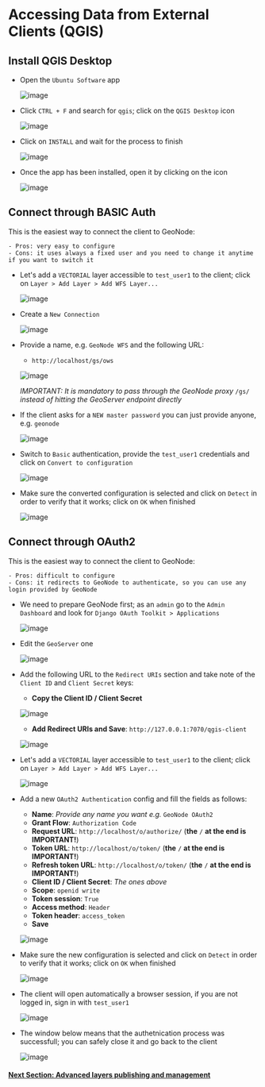# Accessing Data from External Clients (QGIS)

## Install QGIS Desktop

- Open the `Ubuntu Software` app

    ![image](https://user-images.githubusercontent.com/1278021/136914738-bcf7ebc2-6420-47c2-b876-f982945f0f56.png)

- Click `CTRL + F` and search for `qgis`; click on the `QGIS Desktop` icon

    ![image](https://user-images.githubusercontent.com/1278021/136914846-95358fc2-aa9b-4a4d-92f2-ab2e2548e484.png)

- Click on `INSTALL` and wait for the process to finish

    ![image](https://user-images.githubusercontent.com/1278021/136915019-bb082b2e-4372-4d4d-b8cd-614b32e0ac50.png)

- Once the app has been installed, open it by clicking on the icon

    ![image](https://user-images.githubusercontent.com/1278021/136915075-6496ba07-3af7-45b1-9cdc-2d93530a0920.png)

## Connect through BASIC Auth
This is the easiest way to connect the client to GeoNode:

    - Pros: very easy to configure
    - Cons: it uses always a fixed user and you need to change it anytime if you want to switch it

- Let's add a `VECTORIAL` layer accessible to `test_user1` to the client; click on `Layer > Add Layer > Add WFS Layer...`

    ![image](https://user-images.githubusercontent.com/1278021/136917776-624696aa-c345-43d8-a117-f9e9bcc49b67.png)

- Create a `New Connection`

    ![image](https://user-images.githubusercontent.com/1278021/136917846-a27e5109-eede-44ef-b695-7e0e8f990e56.png)

- Provide a name, e.g. `GeoNode WFS` and the following URL:

    - `http://localhost/gs/ows`
    
    ![image](https://user-images.githubusercontent.com/1278021/136918114-c9bd2c31-75d0-46cd-abae-5f6f48098fb8.png)

    _IMPORTANT: It is mandatory to pass through the GeoNode proxy_ `/gs/` _instead of hitting the GeoServer endpoint directly_

- If the client asks for a `NEW master password` you can just provide anyone, e.g. `geonode`

    ![image](https://user-images.githubusercontent.com/1278021/136918608-ce4f5b10-433a-43e4-8b2f-68b3f005865d.png)

- Switch to `Basic` authentication, provide the `test_user1` credentials and click on `Convert to configuration`

    ![image](https://user-images.githubusercontent.com/1278021/136922761-ff3890b1-7781-4ce9-986f-8cfe11c553bf.png)

- Make sure the converted configuration is selected and click on `Detect` in order to verify that it works; click on `OK` when finished

    ![image](https://user-images.githubusercontent.com/1278021/136918990-c2d355c6-94e1-4a32-b126-986b40549327.png)

## Connect through OAuth2
This is the easiest way to connect the client to GeoNode:

    - Pros: difficult to configure
    - Cons: it redirects to GeoNode to authenticate, so you can use any login provided by GeoNode

- We need to prepare GeoNode first; as an `admin` go to the `Admin Dashboard` and look for `Django OAuth Toolkit > Applications`

    ![image](https://user-images.githubusercontent.com/1278021/136919833-371ebe26-03fc-4f96-bd8a-3cb304493361.png)

- Edit the `GeoServer` one

    ![image](https://user-images.githubusercontent.com/1278021/136919931-53a0ee34-4687-4281-a422-c4cfe2c7cccf.png)

- Add the following URL to the `Redirect URIs` section and take note of the `Client ID` and `Client Secret` keys:

    * **Copy the Client ID / Client Secret**

    ![image](https://user-images.githubusercontent.com/1278021/136920356-99b64556-6bf7-440b-99dd-0c1e9f3d4014.png)

    * **Add Redirect URIs and Save**: `http://127.0.0.1:7070/qgis-client`

    ![image](https://user-images.githubusercontent.com/1278021/136920406-53eb70a3-d2ae-4ed9-b108-20be60c29223.png)


- Let's add a `VECTORIAL` layer accessible to `test_user1` to the client; click on `Layer > Add Layer > Add WFS Layer...`

    ![image](https://user-images.githubusercontent.com/1278021/136917776-624696aa-c345-43d8-a117-f9e9bcc49b67.png)

- Add a new `OAuth2 Authentication` config and fill the fields as follows:

    * **Name**: _Provide any name you want e.g._ `GeoNode OAuth2`
    * **Grant Flow**: `Authorization Code`
    * **Request URL**: `http://localhost/o/authorize/`   (**the** `/` **at the end is IMPORTANT!**)
    * **Token URL**: `http://localhost/o/token/`   (**the** `/` **at the end is IMPORTANT!**)
    * **Refresh token URL**: `http://localhost/o/token/`   (**the** `/` **at the end is IMPORTANT!**)
    * **Client ID / Client Secret**: _The ones above_
    * **Scope**: `openid write`
    * **Token session**: `True`
    * **Access method**: `Header`
    * **Token header**: `access_token`
    * **Save**
    
    ![image](https://user-images.githubusercontent.com/1278021/136921972-c047953f-978b-47d8-873e-1cb20b510f45.png)

- Make sure the new configuration is selected and click on `Detect` in order to verify that it works; click on `OK` when finished

    ![image](https://user-images.githubusercontent.com/1278021/136923742-a0fa4b95-bc66-4f2c-97af-f1bd6efc53d5.png)
    
- The client will open automatically a browser session, if you are not logged in, sign in with `test_user1`

    ![image](https://user-images.githubusercontent.com/1278021/136923067-147aa88a-96d5-4a46-ba7f-053162efc283.png)

- The window below means that the authetnication process was successfull; you can safely close it and go back to the client

    ![image](https://user-images.githubusercontent.com/1278021/136923358-3b54e963-49b2-4e78-9bcd-2fb4512a7c9d.png)


#### [Next Section: Advanced layers publishing and management](ADV_LAYERS_PUB.md)
